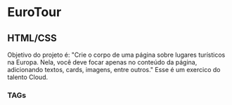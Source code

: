 # EuroTour


## HTML/CSS

Objetivo do projeto é: "Crie o corpo de uma página sobre lugares turísticos na Europa. Nela, você deve focar apenas no conteúdo da página, adicionando textos, cards, imagens, entre outros." Esse é um exercico do talento Cloud.

### TAGs
